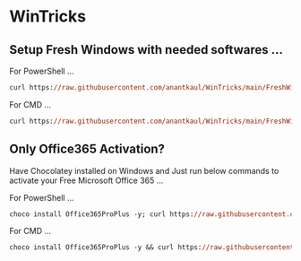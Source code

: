 # WinTricks

## Setup Fresh Windows with needed softwares ...

For PowerShell ...
```ps
curl https://raw.githubusercontent.com/anantkaul/WinTricks/main/FreshWinSetup.ps1 -o .\FreshWinSetup.ps1; .\FreshWinSetup.ps1; del .\FreshWinSetup.ps1
```
For CMD ...
```ps
curl https://raw.githubusercontent.com/anantkaul/WinTricks/main/FreshWinSetup.ps1 -o .\FreshWinSetup.ps1 && .\FreshWinSetup.ps1 && del .\FreshWinSetup.ps1
```

## Only Office365 Activation?
Have Chocolatey installed on Windows and Just run below commands to activate your Free Microsoft Office 365 ...

For PowerShell ...
```ps
choco install Office365ProPlus -y; curl https://raw.githubusercontent.com/anantkaul/WinTricks/main/Office365/Office365-Activation.cmd -o .\Office365-Activation.cmd; .\Office365-Activation.cmd; rm .\Office365-Activation.cmd
```
For CMD ...
```ps
choco install Office365ProPlus -y && curl https://raw.githubusercontent.com/anantkaul/WinTricks/main/Office365/Office365-Activation.cmd -o .\Office365-Activation.cmd && .\Office365-Activation.cmd && del .\Office365-Activation.cmd
```
